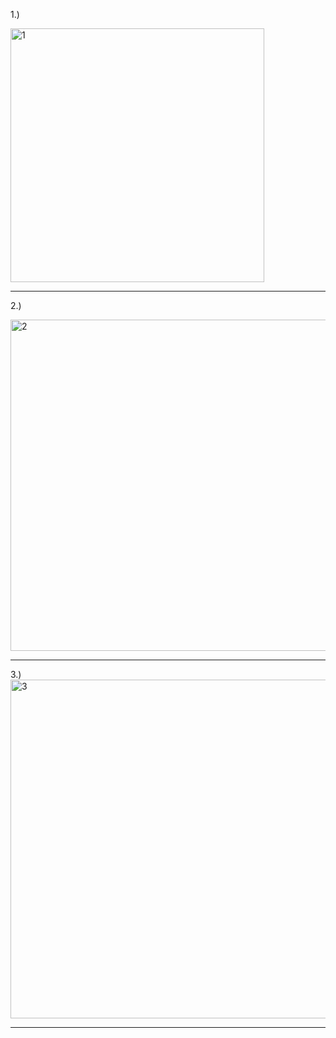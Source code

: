 1.) 

<img width="406" alt="1" src="https://github.com/soulsahil/exploding-kitten-app/assets/92634234/3a97e975-5b93-46cc-a1ff-156212e5a308">

----------------------------------------------------------------------------------------------


2.)

<img width="530" alt="2" src="https://github.com/soulsahil/exploding-kitten-app/assets/92634234/8b1c38f1-603d-4317-8453-44172d67ab21">



----------------------------------------------------------------------------------------------

3.)
<img width="542" alt="3" src="https://github.com/soulsahil/exploding-kitten-app/assets/92634234/bb5ba68f-09b6-4e07-8958-39406207c65f">

----------------------------------------------------------------------------------------------
